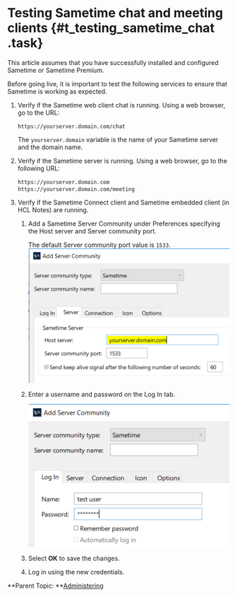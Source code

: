 # Testing Sametime chat and meeting clients {#t_testing_sametime_chat .task}

This article assumes that you have successfully installed and configured Sametime or Sametime Premium.

Before going live, it is important to test the following services to ensure that Sametime is working as expected.

1.  Verify if the Sametime web client chat is running. Using a web browser, go to the URL:

    ``` {#codeblock_onz_dn2_htb}
    https://yourserver.domain.com/chat
    ```

    The `yourserver.domain` variable is the name of your Sametime server and the domain name.

2.  Verify if the Sametime server is running. Using a web browser, go to the following URL:

    ``` {#codeblock_pf2_hcf_htb}
    https://yourserver.domain.com 
    https://yourserver.domain.com/meeting
    ```

3.  Verify if the Sametime Connect client and Sametime embedded client \(in HCL Notes\) are running.

    1.  Add a Sametime Server Community under Preferences specifying the Host server and Server community port.

        The default Server community port value is `1533`.![](Images/i_sametime_community_server.png)

    2.  Enter a username and password on the Log In tab.

        ![](Images/i_server_community.png)

    3.  Select **OK** to save the changes.

    4.  Log in using the new credentials.


**Parent Topic: **[Administering](administering.md)

